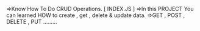 =>Know How To Do CRUD Operations. [ INDEX.JS ]
=>In this PROJECT You can learned HOW to create , get , delete & update data.
=>GET , POST , DELETE , PUT ......... 
